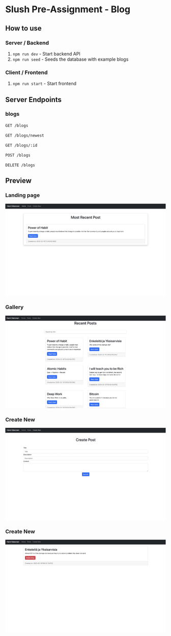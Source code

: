 # Slush Pre-Assignment - Blog


## How to use

### Server / Backend

1. `npm run dev` - Start backend API
2. `npm run seed` - Seeds the database with example blogs

### Client / Frontend

1. `npm run start` - Start frontend

## Server Endpoints

### blogs

`GET /blogs`

`GET /blogs/newest`

`GET /blogs/:id`

`POST /blogs`

`DELETE /blogs`

## Preview

### Landing page

![](./README/home_page.jpg)

### Gallery

![](./README/gallery.jpg)

### Create New

![](./README/create_new.jpg)

### Create New

![](./README/blog.jpg)
